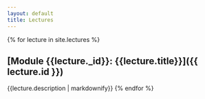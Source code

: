 ```yaml
---
layout: default
title: Lectures
---
```


{% for lecture in site.lectures %}
## [Module {{lecture._id}}: {{lecture.title}}]({{ lecture.id }})

{{lecture.description | markdownify}}
{% endfor %}
